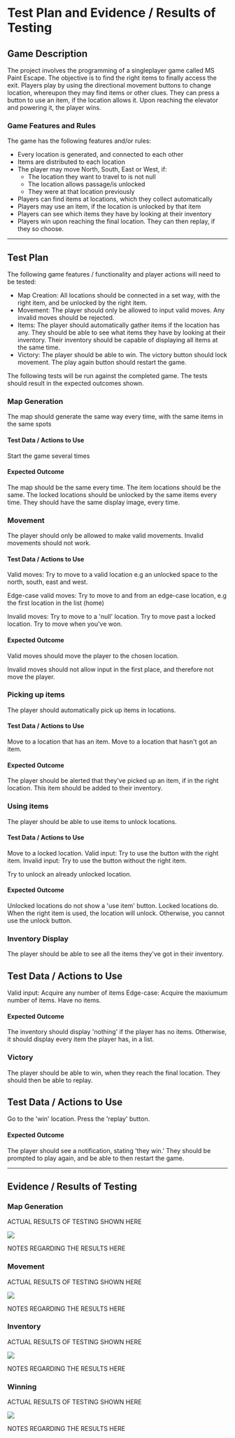 # Test Plan and Evidence / Results of Testing

## Game Description

The project involves the programming of a singleplayer game called MS Paint Escape.
The objective is to find the right items to finally access the exit. Players play by using
the directional movement buttons to change location, whereupon they may find items or other clues. They can press a
button to use an item, if the location allows it. Upon reaching the elevator and powering it, the player wins.


### Game Features and Rules

The game has the following features and/or rules:

- Every location is generated, and connected to each other
- Items are distributed to each location
- The player may move North, South, East or West, if:
    - The location they want to travel to is not null
    - The location allows passage/is unlocked
    - They were at that location previously
- Players can find items at locations, which they collect automatically
- Players may use an item, if the location is unlocked by that item
- Players can see which items they have by looking at their inventory
- Players win upon reaching the final location. They can then replay, if they so choose.

---

## Test Plan

The following game features / functionality and player actions will need to be tested:

- Map Creation: All locations should be connected in a set way, with the right item, and be unlocked by the right item.
- Movement: The player should only be allowed to input valid moves. Any invalid moves should be rejected.
- Items: The player should automatically gather items if the location has any. They should be able to see what items they
have by looking at their inventory. Their inventory should be capable of displaying all items at the same time.
- Victory: The player should be able to win. The victory button should lock movement. The play again button should restart the game.

The following tests will be run against the completed game. The tests should result in the expected outcomes shown.


### Map Generation

The map should generate the same way every time, with the same items in the same spots

#### Test Data / Actions to Use

Start the game several times

#### Expected Outcome

The map should be the same every time. The item locations should be the same. The locked locations should be unlocked
by the same items every time. They should have the same display image, every time.


### Movement

The player should only be allowed to make valid movements. Invalid movements should not work.

#### Test Data / Actions to Use

Valid moves:
Try to move to a valid location e.g an unlocked space to the north, south, east and west.

Edge-case valid moves:
Try to move to and from an edge-case location, e.g the first location in the list (home)

Invalid moves:
Try to move to a 'null' location.
Try to move past a locked location.
Try to move when you've won.


#### Expected Outcome

Valid moves should move the player to the chosen location.

Invalid moves should not allow input in the first place, and therefore not move the player.


### Picking up items

The player should automatically pick up items in locations.


#### Test Data / Actions to Use

Move to a location that has an item.
Move to a location that hasn't got an item.

#### Expected Outcome

The player should be alerted that they've picked up an item, if in the right location. This item should be added
to their inventory.


### Using items

The player should be able to use items to unlock locations.

#### Test Data / Actions to Use

Move to a locked location.
Valid input: Try to use the button with the right item.
Invalid input: Try to use the button without the right item.

Try to unlock an already unlocked location.

#### Expected Outcome

Unlocked locations do not show a 'use item' button. Locked locations do.
When the right item is used, the location will unlock. Otherwise, you cannot use the unlock button.


### Inventory Display

The player should be able to see all the items they've got in their inventory.

## Test Data / Actions to Use

Valid input: Acquire any number of items
Edge-case: Acquire the maxiumum number of items. Have no items.

#### Expected Outcome

The inventory should display 'nothing' if the player has no items. Otherwise, it should display every item
the player has, in a list.

### Victory

The player should be able to win, when they reach the final location. They should then be able to replay.

## Test Data / Actions to Use

Go to the 'win' location.
Press the 'replay' button.

#### Expected Outcome

The player should see a notification, stating 'they win.'
They should be prompted to play again, and be able to then restart the game.


---


## Evidence / Results of Testing

### Map Generation

ACTUAL RESULTS OF TESTING SHOWN HERE

![](src/images/placeholder.jpg)

NOTES REGARDING THE RESULTS HERE


### Movement

ACTUAL RESULTS OF TESTING SHOWN HERE

![](src/images/placeholder.jpg)

NOTES REGARDING THE RESULTS HERE


### Inventory

ACTUAL RESULTS OF TESTING SHOWN HERE

![](src/images/placeholder.jpg)

NOTES REGARDING THE RESULTS HERE


### Winning

ACTUAL RESULTS OF TESTING SHOWN HERE

![](src/images/placeholder.jpg)

NOTES REGARDING THE RESULTS HERE

